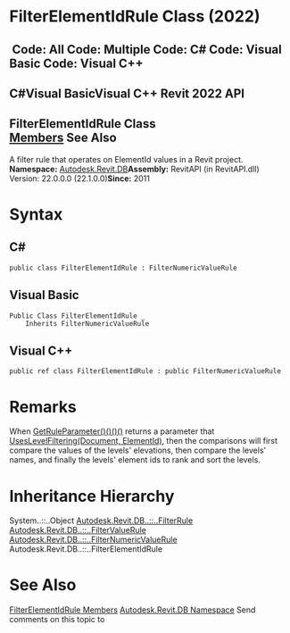 # FilterElementIdRule Class (2022)

﻿
 Code: All Code: Multiple Code: C# Code: Visual Basic Code: Visual C++   
---  
C#Visual BasicVisual C++
Revit 2022 API  
---  
FilterElementIdRule Class  
[Members](5f01dec2-7ff9-5f26-f062-c52662e493fb.md "FilterElementIdRule Members") See Also  
---  
A filter rule that operates on ElementId values in a Revit project. 
**Namespace:** [Autodesk.Revit.DB](87546ba7-461b-c646-cbb1-2cb8f5bff8b2.md "Autodesk.Revit.DB Namespace")**Assembly:** RevitAPI (in RevitAPI.dll) Version: 22.0.0.0 (22.1.0.0)**Since:** 2011 
# Syntax
C#  
---  
```text
public class FilterElementIdRule : FilterNumericValueRule
```
  
Visual Basic  
---  
```text
Public Class FilterElementIdRule _
	Inherits FilterNumericValueRule
```
  
Visual C++  
---  
```text
public ref class FilterElementIdRule : public FilterNumericValueRule
```
  
# Remarks
When [GetRuleParameter()()()()](f30e47b9-df2f-8baa-ffeb-b957c8810156.md "GetRuleParameter Method") returns a parameter that [UsesLevelFiltering(Document, ElementId)](bfa83fa8-304f-edd9-b74e-d9d60d689ade.md "UsesLevelFiltering Method"), then the comparisons will first compare the values of the levels' elevations, then compare the levels' names, and finally the levels' element ids to rank and sort the levels. 
# Inheritance Hierarchy
System..::..Object [Autodesk.Revit.DB..::..FilterRule](a8f202ca-3c88-ecc4-fa93-549b26a412d7.md "FilterRule Class") [Autodesk.Revit.DB..::..FilterValueRule](a1f845ea-fb72-bbc7-10ef-b18a27369be9.md "FilterValueRule Class") [Autodesk.Revit.DB..::..FilterNumericValueRule](a330c19c-4916-97e3-7a3a-8d4baab1308d.md "FilterNumericValueRule Class") Autodesk.Revit.DB..::..FilterElementIdRule
# See Also
[FilterElementIdRule Members](5f01dec2-7ff9-5f26-f062-c52662e493fb.md "FilterElementIdRule Members")
[Autodesk.Revit.DB Namespace](87546ba7-461b-c646-cbb1-2cb8f5bff8b2.md "Autodesk.Revit.DB Namespace")
Send comments on this topic to 